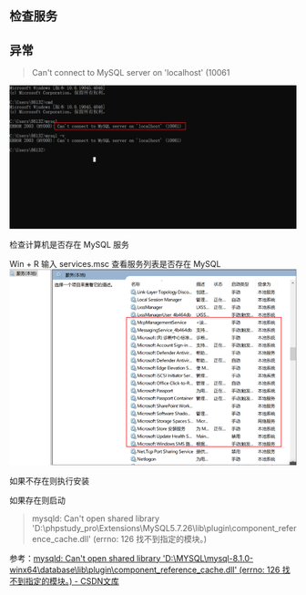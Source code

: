 
## 检查服务



## 异常

> Can't connect to MySQL server on 'localhost' (10061

![](../images/connect_error.png)

检查计算机是否存在 MySQL 服务

Win + R 输入 services.msc
查看服务列表是否存在 MySQL
![](../images/service_not_exist.png)

如果不存在则执行安装

如果存在则启动

> mysqld: Can't open shared library 'D:\phpstudy_pro\Extensions\MySQL5.7.26\lib\plugin\component_reference_cache.dll' (errno: 126 找不到指定的模块。)


参考：[mysqld: Can't open shared library 'D:\MYSQL\mysql-8.1.0-winx64\database\lib\plugin\component_reference_cache.dll' (errno: 126 找不到指定的模块。) - CSDN文库](https://wenku.csdn.net/answer/g9mpru62zq)
